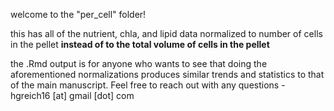 welcome to the "per_cell" folder! 

this has all of the nutrient, chla, and lipid data normalized to number of cells in the pellet **instead of to the total volume of cells in the pellet**

the .Rmd output is for anyone who wants to see that doing the aforementioned normalizations produces similar trends and statistics to that of the main manuscript. Feel free to reach out with any questions - hgreich16 [at] gmail [dot] com
